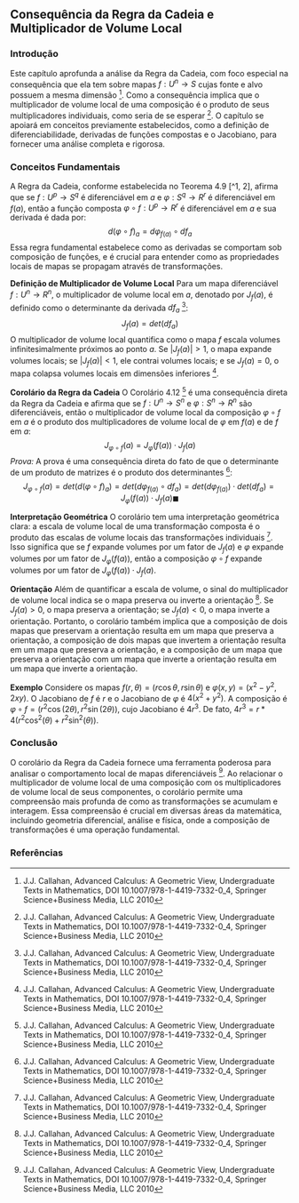 ## Consequência da Regra da Cadeia e Multiplicador de Volume Local

### Introdução
Este capítulo aprofunda a análise da Regra da Cadeia, com foco especial na consequência que ela tem sobre mapas $f: U^n \rightarrow S$ cujas fonte e alvo possuem a mesma dimensão [^1]. Como a consequência implica que o multiplicador de volume local de uma composição é o produto de seus multiplicadores individuais, como seria de se esperar [^1]. O capítulo se apoiará em conceitos previamente estabelecidos, como a definição de diferenciabilidade, derivadas de funções compostas e o Jacobiano, para fornecer uma análise completa e rigorosa.

### Conceitos Fundamentais

A Regra da Cadeia, conforme estabelecida no Teorema 4.9 [^1, 2], afirma que se $f: U^p \rightarrow S^q$ é diferenciável em $a$ e $\varphi: S^q \rightarrow R^r$ é diferenciável em $f(a)$, então a função composta $\varphi \circ f : U^p \rightarrow R^r$ é diferenciável em $a$ e sua derivada é dada por:
$$d(\varphi \circ f)_a = d\varphi_{f(a)} \circ df_a$$
Essa regra fundamental estabelece como as derivadas se comportam sob composição de funções, e é crucial para entender como as propriedades locais de mapas se propagam através de transformações.

**Definição de Multiplicador de Volume Local**
Para um mapa diferenciável $f: U^n \rightarrow R^n$, o multiplicador de volume local em $a$, denotado por $J_f(a)$, é definido como o determinante da derivada $df_a$ [^1]:
$$J_f(a) = det(df_a)$$
O multiplicador de volume local quantifica como o mapa $f$ escala volumes infinitesimalmente próximos ao ponto $a$. Se $|J_f(a)| > 1$, o mapa expande volumes locais; se $|J_f(a)| < 1$, ele contrai volumes locais; e se $J_f(a) = 0$, o mapa colapsa volumes locais em dimensões inferiores [^1].

**Corolário da Regra da Cadeia**
O Corolário 4.12 [^1] é uma consequência direta da Regra da Cadeia e afirma que se $f: U^n \rightarrow S^n$ e $\varphi: S^n \rightarrow R^n$ são diferenciáveis, então o multiplicador de volume local da composição $\varphi \circ f$ em $a$ é o produto dos multiplicadores de volume local de $\varphi$ em $f(a)$ e de $f$ em $a$:
$$J_{\varphi \circ f}(a) = J_\varphi(f(a)) \cdot J_f(a)$$
*Prova:* A prova é uma consequência direta do fato de que o determinante de um produto de matrizes é o produto dos determinantes [^1]:
$$J_{\varphi \circ f}(a) = det(d(\varphi \circ f)_a) = det(d\varphi_{f(a)} \circ df_a) = det(d\varphi_{f(a)}) \cdot det(df_a) = J_\varphi(f(a)) \cdot J_f(a) \blacksquare$$

**Interpretação Geométrica**
O corolário tem uma interpretação geométrica clara: a escala de volume local de uma transformação composta é o produto das escalas de volume locais das transformações individuais [^1]. Isso significa que se $f$ expande volumes por um fator de $J_f(a)$ e $\varphi$ expande volumes por um fator de $J_\varphi(f(a))$, então a composição $\varphi \circ f$ expande volumes por um fator de $J_\varphi(f(a)) \cdot J_f(a)$.

**Orientação**
Além de quantificar a escala de volume, o sinal do multiplicador de volume local indica se o mapa preserva ou inverte a orientação [^1]. Se $J_f(a) > 0$, o mapa preserva a orientação; se $J_f(a) < 0$, o mapa inverte a orientação. Portanto, o corolário também implica que a composição de dois mapas que preservam a orientação resulta em um mapa que preserva a orientação, a composição de dois mapas que invertem a orientação resulta em um mapa que preserva a orientação, e a composição de um mapa que preserva a orientação com um mapa que inverte a orientação resulta em um mapa que inverte a orientação.

**Exemplo**
Considere os mapas $f(r, \theta) = (r \cos \theta, r \sin \theta)$ e $\varphi(x, y) = (x^2 - y^2, 2xy)$. O Jacobiano de $f$ é $r$ e o Jacobiano de $\varphi$ é $4(x^2+y^2)$. A composição é $\varphi \circ f = (r^2\cos(2\theta), r^2\sin(2\theta))$, cujo Jacobiano é $4r^3$. De fato, $4r^3 = r * 4(r^2\cos^2(\theta) + r^2\sin^2(\theta))$.

### Conclusão
O corolário da Regra da Cadeia fornece uma ferramenta poderosa para analisar o comportamento local de mapas diferenciáveis [^1]. Ao relacionar o multiplicador de volume local de uma composição com os multiplicadores de volume local de seus componentes, o corolário permite uma compreensão mais profunda de como as transformações se acumulam e interagem. Essa compreensão é crucial em diversas áreas da matemática, incluindo geometria diferencial, análise e física, onde a composição de transformações é uma operação fundamental.
### Referências
[^1]: J.J. Callahan, Advanced Calculus: A Geometric View, Undergraduate Texts in Mathematics, DOI 10.1007/978-1-4419-7332-0_4, Springer Science+Business Media, LLC 2010
[^2]: Chapter 4, The Derivative
<!-- END -->